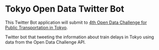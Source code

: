 # Tokyo Open Data Twitter Bot
This Twitter Bot application will submit to <a href="https://tokyochallenge.odpt.org/index.html">4th Open Data Challenge for Public Transportation in Tokyo</a>.

Twitter bot that tweeting the information about train delays in Tokyo using data from the Open Data Challenge API. 